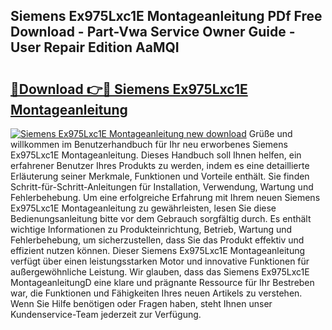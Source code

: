 ## Siemens Ex975Lxc1E Montageanleitung PDf Free Download - Part-Vwa Service Owner Guide - User Repair Edition AaMQI

# <h2><a href="http://df8al7.blite.top/?on=Siemens+Ex975Lxc1E+Montageanleitung">🔗Download 👉🔴 Siemens Ex975Lxc1E Montageanleitung</a></h2>

[![Siemens Ex975Lxc1E Montageanleitung new download](https://i.imgur.com/lujVjoI.png)](http://df8al7.blite.top/?on=Siemens+Ex975Lxc1E+Montageanleitung)
Grüße und willkommen im Benutzerhandbuch für Ihr neu erworbenes Siemens Ex975Lxc1E Montageanleitung. Dieses Handbuch soll Ihnen helfen, ein erfahrener Benutzer Ihres Produkts zu werden, indem es eine detaillierte Erläuterung seiner Merkmale, Funktionen und Vorteile enthält. Sie finden Schritt-für-Schritt-Anleitungen für Installation, Verwendung, Wartung und Fehlerbehebung. Um eine erfolgreiche Erfahrung mit Ihrem neuen Siemens Ex975Lxc1E Montageanleitung zu gewährleisten, lesen Sie diese Bedienungsanleitung bitte vor dem Gebrauch sorgfältig durch. Es enthält wichtige Informationen zu Produkteinrichtung, Betrieb, Wartung und Fehlerbehebung, um sicherzustellen, dass Sie das Produkt effektiv und effizient nutzen können. Dieser Siemens Ex975Lxc1E Montageanleitung verfügt über einen leistungsstarken Motor und innovative Funktionen für außergewöhnliche Leistung. Wir glauben, dass das Siemens Ex975Lxc1E MontageanleitungD eine klare und prägnante Ressource für Ihr Bestreben war, die Funktionen und Fähigkeiten Ihres neuen Artikels zu verstehen. Wenn Sie Hilfe benötigen oder Fragen haben, steht Ihnen unser Kundenservice-Team jederzeit zur Verfügung.

